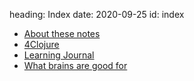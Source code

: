 heading: Index 
date: 2020-09-25
id: index

- [About these notes](/about-these-notes)
- [4Clojure](/4clojure)
- [Learning Journal](/learning-journal)
- [What brains are good for](/what-brains-are-good-for)

